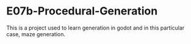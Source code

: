 # E07b-Procedural-Generation

This is a project used to learn generation in godot and in this particular case, maze generation.
